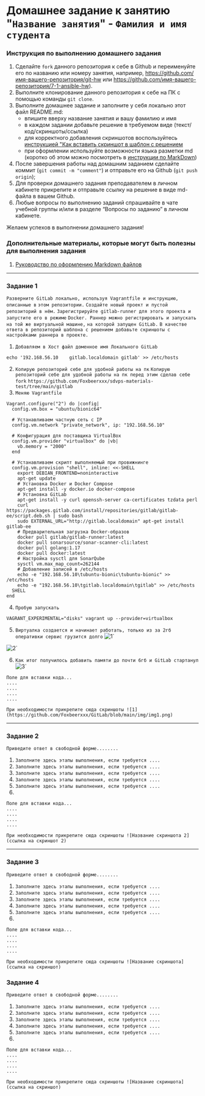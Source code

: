 # Домашнее задание к занятию "`Название занятия`" - `Фамилия и имя студента`


### Инструкция по выполнению домашнего задания

   1. Сделайте `fork` данного репозитория к себе в Github и переименуйте его по названию или номеру занятия, например, https://github.com/имя-вашего-репозитория/git-hw или  https://github.com/имя-вашего-репозитория/7-1-ansible-hw).
   2. Выполните клонирование данного репозитория к себе на ПК с помощью команды `git clone`.
   3. Выполните домашнее задание и заполните у себя локально этот файл README.md:
      - впишите вверху название занятия и вашу фамилию и имя
      - в каждом задании добавьте решение в требуемом виде (текст/код/скриншоты/ссылка)
      - для корректного добавления скриншотов воспользуйтесь [инструкцией "Как вставить скриншот в шаблон с решением](https://github.com/netology-code/sys-pattern-homework/blob/main/screen-instruction.md)
      - при оформлении используйте возможности языка разметки md (коротко об этом можно посмотреть в [инструкции  по MarkDown](https://github.com/netology-code/sys-pattern-homework/blob/main/md-instruction.md))
   4. После завершения работы над домашним заданием сделайте коммит (`git commit -m "comment"`) и отправьте его на Github (`git push origin`);
   5. Для проверки домашнего задания преподавателем в личном кабинете прикрепите и отправьте ссылку на решение в виде md-файла в вашем Github.
   6. Любые вопросы по выполнению заданий спрашивайте в чате учебной группы и/или в разделе “Вопросы по заданию” в личном кабинете.
   
Желаем успехов в выполнении домашнего задания!
   
### Дополнительные материалы, которые могут быть полезны для выполнения задания

1. [Руководство по оформлению Markdown файлов](https://gist.github.com/Jekins/2bf2d0638163f1294637#Code)

---

### Задание 1

`Разверните GitLab локально, используя Vagrantfile и инструкцию, описанные в` `этом репозитории.`
`Создайте новый проект и пустой репозиторий в нём.`
`Зарегистрируйте gitlab-runner для этого проекта и запустите его в режиме` `Docker. Раннер можно регистрировать и запускать на той же виртуальной машине,` `на которой запущен GitLab.`
`В качестве ответа в репозиторий шаблона с решением добавьте скриншоты с настройками раннера в проекте.`

1. `Добавляем в Хост файл доменное имя Локального GitLab`
```
echo '192.168.56.10    gitlab.localdomain gitlab' >> /etc/hosts
```
2. `Копирую репозиторий себе для удобной работы на пк`
`Копирую репозиторий себе для удобной работы на пк перед этим сделав себе fork`
`https://github.com/Foxbeerxxx/sdvps-materials-test/tree/main/gitlab`
3. `Меняю Vagrantfile`
```
Vagrant.configure("2") do |config|
  config.vm.box = "ubuntu/bionic64"

  # Устанавливаем частную сеть с IP
  config.vm.network "private_network", ip: "192.168.56.10"

  # Конфигурация для поставщика VirtualBox
  config.vm.provider "virtualbox" do |vb|
    vb.memory = "2000"
  end

  # Устанавливаем скрипт выполняемый при провижнинге
  config.vm.provision "shell", inline: <<-SHELL
    export DEBIAN_FRONTEND=noninteractive
    apt-get update
    # Установка Docker и Docker Compose
    apt-get install -y docker.io docker-compose
    # Установка GitLab
    apt-get install -y curl openssh-server ca-certificates tzdata perl
    curl https://packages.gitlab.com/install/repositories/gitlab/gitlab-ee/script.deb.sh | sudo bash
    sudo EXTERNAL_URL="http://gitlab.localdomain" apt-get install gitlab-ee
    # Предварительная загрузка Docker-образов
    docker pull gitlab/gitlab-runner:latest
    docker pull sonarsource/sonar-scanner-cli:latest
    docker pull golang:1.17
    docker pull docker:latest
    # Настройка sysctl для SonarQube
    sysctl vm.max_map_count=262144
    # Добавление записей в /etc/hosts
    echo -e "192.168.56.10\tubuntu-bionic\tubuntu-bionic" >> /etc/hosts
    echo -e "192.168.56.10\tgitlab.localdomain\tgitlab" >> /etc/hosts
  SHELL
end
```
4. `Пробую запускать`
```
VAGRANT_EXPERIMENTAL="disks" vagrant up --provider=virtualbox
```
5. `Виртуалка создается и начинает работать, только из за 2гб оперативки сервис грузится долго`
![1](https://github.com/Foxbeerxxx/GitLab/blob/main/img/img1.png)`

![2](https://github.com/Foxbeerxxx/GitLab/blob/main/img/img2.png)`

6. `Как итог получилось добавить памяти до почти 6гб и GitLab стартанул`
![3](https://github.com/Foxbeerxxx/GitLab/blob/main/img/img3.png)`




```
Поле для вставки кода...
....
....
....
....
```

`При необходимости прикрепитe сюда скриншоты
![1](https://github.com/Foxbeerxxx/GitLab/blob/main/img/img1.png)`


---

### Задание 2

`Приведите ответ в свободной форме........`

1. `Заполните здесь этапы выполнения, если требуется ....`
2. `Заполните здесь этапы выполнения, если требуется ....`
3. `Заполните здесь этапы выполнения, если требуется ....`
4. `Заполните здесь этапы выполнения, если требуется ....`
5. `Заполните здесь этапы выполнения, если требуется ....`
6. 

```
Поле для вставки кода...
....
....
....
....
```

`При необходимости прикрепитe сюда скриншоты
![Название скриншота 2](ссылка на скриншот 2)`


---

### Задание 3

`Приведите ответ в свободной форме........`

1. `Заполните здесь этапы выполнения, если требуется ....`
2. `Заполните здесь этапы выполнения, если требуется ....`
3. `Заполните здесь этапы выполнения, если требуется ....`
4. `Заполните здесь этапы выполнения, если требуется ....`
5. `Заполните здесь этапы выполнения, если требуется ....`
6. 

```
Поле для вставки кода...
....
....
....
....
```

`При необходимости прикрепитe сюда скриншоты
![Название скриншота](ссылка на скриншот)`

### Задание 4

`Приведите ответ в свободной форме........`

1. `Заполните здесь этапы выполнения, если требуется ....`
2. `Заполните здесь этапы выполнения, если требуется ....`
3. `Заполните здесь этапы выполнения, если требуется ....`
4. `Заполните здесь этапы выполнения, если требуется ....`
5. `Заполните здесь этапы выполнения, если требуется ....`
6. 

```
Поле для вставки кода...
....
....
....
....
```

`При необходимости прикрепитe сюда скриншоты
![Название скриншота](ссылка на скриншот)`
